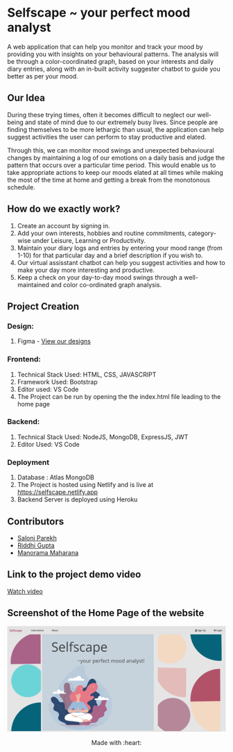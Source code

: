 # Selfscape ~ your perfect mood analyst

A web application that can help you monitor and track your mood by providing you with insights on your behavioural patterns. The analysis will be through a color-coordinated graph, based on your interests and daily diary entries, along with an in-built activity suggester chatbot to guide you better as per your mood.

## Our Idea

During these trying times, often it becomes difficult to neglect our well-being and state of mind due to our extremely busy lives. Since people are finding themselves to be more lethargic than usual, the application can help suggest activities the user can perform to stay productive and elated. 

Through this, we can monitor mood swings and unexpected behavioural changes by maintaining a log of our emotions on a daily basis and judge the pattern that occurs over a particular time period. This would enable us to take appropriate actions to keep our moods elated at all times while making the most of the time at home and getting a break from the monotonous schedule.

## How do we exactly work?

1. Create an account by signing in.
2. Add your own interests, hobbies and routine commitments, category-wise under Leisure, Learning or Productivity.
3. Maintain your diary logs and entries by entering your mood range (from 1-10) for that particular day and a brief description if you wish to.
4. Our virtual assisstant chatbot can help you suggest activities and how to make your day more interesting and productive.
5. Keep a check on your day-to-day mood swings through a well-maintained and color co-ordinated graph analysis.

## Project Creation

### Design:

1. Figma - [View our designs](https://www.figma.com/file/5Gs5DD5aMWGsZZxfiEmj16/Selfscape?node-id=0%3A1)

### Frontend:

1. Technical Stack Used: HTML, CSS, JAVASCRIPT
2. Framework Used: Bootstrap
3. Editor used: VS Code
4. The Project can be run by opening the the index.html file leading to the home page

### Backend: 

1. Technical Stack Used: NodeJS, MongoDB, ExpressJS, JWT
2. Editor Used: VS Code

### Deployment

1. Database : Atlas MongoDB
2. The Project is hosted using Netlify and is live at https://selfscape.netlify.app
3. Backend Server is deployed using Heroku

## Contributors

* [Saloni Parekh](http://github.com/saloni0104)
* [Riddhi Gupta](http://github.com/RiddhiGupta5)
* [Manorama Maharana](http://github.com/Manorama09)

## Link to the project demo video

[Watch video](https://www.youtube.com/watch?v=uZtXNzzlZ08&feature=youtu.be)

## Screenshot of the Home Page of the website

![Selfscape](https://github.com/saloni0104/Selfscape/blob/master/Selfscape.PNG?raw=true)

<p align="center">
	Made with :heart:
</p>

